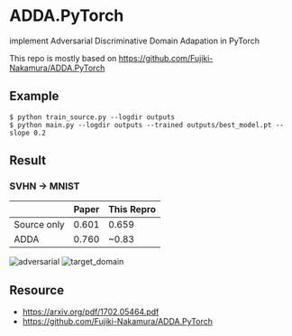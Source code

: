 # ADDA.PyTorch
implement Adversarial Discriminative Domain Adapation in PyTorch

This repo is mostly based on https://github.com/Fujiki-Nakamura/ADDA.PyTorch

## Example
```
$ python train_source.py --logdir outputs
$ python main.py --logdir outputs --trained outputs/best_model.pt --slope 0.2
```

## Result
### SVHN -> MNIST
| | Paper | This Repro |
| --- | --- | --- |
| Source only | 0.601 | 0.659 |
| ADDA | 0.760 | ~0.83 |

![adversarial](adversarial.png)
![target_domain](target_domain.png)

## Resource
- https://arxiv.org/pdf/1702.05464.pdf
- https://github.com/Fujiki-Nakamura/ADDA.PyTorch
